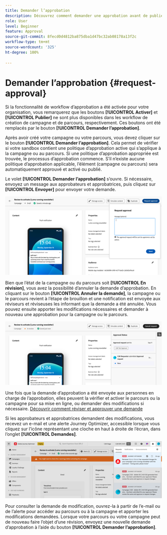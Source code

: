 ```yaml
---
title: Demander l’approbation
description: Découvrez comment demander une approbation avant de publier vos parcours et campagnes.
role: User
level: Beginner
feature: Approval
source-git-commit: 8fecd0d4812ba875dba1d47bc32ab08178a13f2c
workflow-type: tm+mt
source-wordcount: '325'
ht-degree: 100%

---
```



# Demander l’approbation {#request-approval}

Si la fonctionnalité de workflow d’approbation a été activée pour votre organisation, vous remarquerez que les boutons **[!UICONTROL Activer]** et **[!UICONTROL Publier]** ne sont plus disponibles dans les workflow de création de campagne et de parcours, respectivement. Ces boutons ont été remplacés par le bouton **[!UICONTROL Demander l’approbation]**.

Après avoir créé votre campagne ou votre parcours, vous devez cliquer sur le bouton **[!UICONTROL Demander l’approbation]**. Cela permet de vérifier si votre sandbox contient une politique d’approbation active qui s’applique à la campagne ou au parcours. Si une politique d’approbation appropriée est trouvée, le processus d’approbation commence. S’il n’existe aucune politique d’approbation applicable, l’élément (campagne ou parcours) sera automatiquement approuvé et activé ou publié.

Le volet **[!UICONTROL Demander l’approbation]** s’ouvre. Si nécessaire, envoyez un message aux approbateurs et approbatrices, puis cliquez sur **[!UICONTROL Envoyer]** pour envoyer votre demande.

![](assets/approval-request.png)

Bien que l’état de la campagne ou du parcours soit **[!UICONTROL En révision]**, vous avez la possibilité d’annuler la demande d’approbation. En cliquant sur le bouton **[!UICONTROL Annuler la demande]**, la campagne ou le parcours revient à l’étape de brouillon et une notification est envoyée aux réviseurs et réviseuses les informant que la demande a été annulée. Vous pouvez ensuite apporter les modifications nécessaires et demander à nouveau une approbation pour la campagne ou le parcours.

![](assets/approval-cancel.png)

Une fois que la demande d’approbation a été envoyée aux personnes en charge de l’approbation, elles peuvent la vérifier et activer le parcours ou la campagne pour sa mise en ligne, ou demander des modifications si nécessaire. [Découvrir comment réviser et approuver une demande](review-approve-request.md)

Si les approbateurs et approbatrices demandent des modifications, vous recevez un e-mail et une alerte Journey Optimizer, accessible lorsque vous cliquez sur l’icône représentant une cloche en haut à droite de l’écran, dans l’onglet **[!UICONTROL Demandes]**.

![](assets/changes-requested.png)

Pour consulter la demande de modification, ouvrez-la à partir de l’e-mail ou de l’alerte pour accéder au parcours ou à la campagne et apporter les modifications demandées. Lorsque votre parcours ou votre campagne peut de nouveau faire l’objet d’une révision, envoyez une nouvelle demande d’approbation à l’aide du bouton **[!UICONTROL Demander l’approbation]**.
